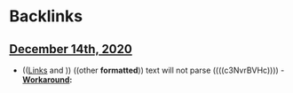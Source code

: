 
# Backlinks
## [December 14th, 2020](<December 14th, 2020.md>)
- (([Links](<Links.md>) and )) ((other **formatted**)) text will not parse ((((c3NvrBVHc))))
                    - **[Workaround](<Workaround.md>):**


